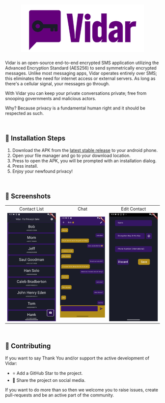 <h1 align="center"><img src="https://github.com/DrSolidDevil/Vidar/blob/5e33c19f4a9d61d294e678f68249639c5fc8a1d9/branding/logo/vidar_logo_text.svg" width=400></h1>

Vidar is an open-source end-to-end encrypted SMS application utilizing the Advanced Encryption Standard (AES256) to send symmetrically encrypted messages. 
Unlike most messaging apps, Vidar operates entirely over SMS; this eliminates the need for internet access or external servers. As long as there's a cellular signal, your messages go through.

With Vidar you can keep your private conversations private; free from snooping governments and malicious actors.

Why? Because privacy is a fundamental human right and it should be respected as such.

<br>

## 🚀 Installation Steps
1. Download the APK from the [latest stable release](https://github.com/DrSolidDevil/Vidar/releases) to your android phone.
2. Open your file manager and go to your download location.
3. Press to open the APK, you will be prompted with an installation dialog.
4. Press install.
5. Enjoy your newfound privacy!

<br>

## 📸 Screenshots
<table>
  <tr>
    <td align="center">Contact List</td>
     <td align="center">Chat</td>
     <td align="center">Edit Contact</td>
  </tr>
  <tr>
    <td><img src="https://github.com/DrSolidDevil/Vidar/blob/110b2e2611224218c3e3028205e279d0c7dffbd4/screenshots/contact_list.png" width=270></td>
    <td><img src="https://github.com/DrSolidDevil/Vidar/blob/110b2e2611224218c3e3028205e279d0c7dffbd4/screenshots/chat_bob.png" width=270></td>
    <td><img src="https://github.com/DrSolidDevil/Vidar/blob/110b2e2611224218c3e3028205e279d0c7dffbd4/screenshots/edit_contact.png" width=270></td>
  </tr>
 </table>

<br>

## 🤝 Contributing
If you want to say Thank You and/or support the active development of Vidar:
* ⭐ Add a GitHub Star to the project.
* 📢 Share the project on social media.

If you want to do more than so then we welcome you to raise issues, create pull-requests and be an active part of the community.
